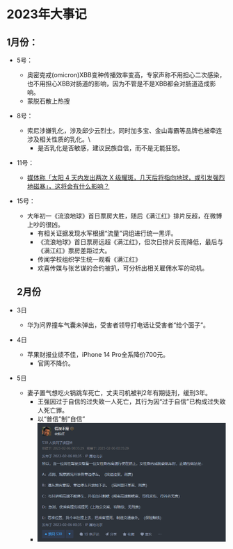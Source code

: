 # 2023年大事记

## 1月份：

* 5号：

  * 奥密克戎(omicron)XBB变种传播效率变高，专家声称不用担心二次感染，也不用担心XBB对肠道的影响，因为不管是不是XBB都会对肠道造成影响。
  * 蒙脱石散上热搜

* 8号：

  * 索尼涉嫌乳化，涉及邱少云烈士。同时加多宝、金山毒霸等品牌也被牵连涉及相关性质的乳化。\
    * 是否乳化是否敏感，建议民族自信，而不是无能狂怒。

* 11号：
  * [媒体称「太阳 4 天内发出两次 X 级耀斑，几天后将指向地球，或引发强烈地磁暴」，这将会有什么影响？](https://tophub.today/l?e=20290acejdfNw60cNd9SbojlAp7A6KapCjJqczROlSyJX%2BaJkHFs2LZDLyI6QfwcM59Oeepcxzb1%2FHjJ7kLi1NtHLEim7PyEJZXZud8eQTJoYxG724Z6Ek4jlkTtLtn0J9noOvQZ7LRE6O8I92E)

* 15号：
  * 大年初一《流浪地球》首日票房大胜，随后《满江红》排片反超，在微博上吵的很凶。
    * 有相关证据发现水军根据“流量”词组进行统一黑评。
    * 《流浪地球》首日票房远超《满江红》，但次日排片反而降低，最后与《满江红》票房差距过大。
    * 传闻学校组织学生统一观看《满江红》
    * 欢喜传媒与张艺谋的合约被扒，可分析出相关雇佣水军的动机。

  ## 2月份

* 3日

  * 华为问界撞车气囊未弹出，受害者领导打电话让受害者“给个面子”。

* 4日

  * 苹果财报业绩不佳，iPhone 14 Pro全系降价700元。
    * 官网不降价。

* 5日

  * 妻子置气想吃火锅跳车死亡，丈夫司机被判2年有期徒刑，缓刑3年。
    * 王强因过于自信的过失致一人死亡，其行为因“过于自信”已构成过失致人死亡罪。
    * 以“普信”制“自信”
    * ![image-20230206143842252](./assets/image-20230206143842252.png)
